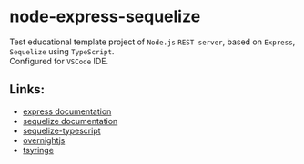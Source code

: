 # node-express-sequelize
Test educational template project of `Node.js` `REST server`, based on `Express`, `Sequelize` using `TypeScript`.  
Configured for `VSCode` IDE.

## Links:

* [express documentation](https://expressjs.com/en/5x/api.html)
* [sequelize documentation](https://sequelize.org/v5/)
* [sequelize-typescript](https://www.npmjs.com/package/sequelize-typescript)
* [overnightjs](https://www.npmjs.com/package/@overnightjs/core)
* [tsyringe](https://www.npmjs.com/package/tsyringe)
